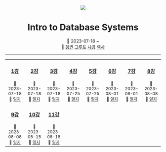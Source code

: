 <div align="center">
    <a
        height="200px"
        href="https://youtube.com/playlist?list=PLSE8ODhjZXjaKScG3l0nuOiDTTqpfnWFf"
    >
        <img src="https://i.ytimg.com/vi/uikbtpVZS2s/hqdefault.jpg?sqp=-oaymwEXCNACELwBSFryq4qpAwkIARUAAIhCGAE=&rs=AOn4CLCmNpsniFx3BvtYZIkhV1a1O-CBvw"/>
    </a>
    <h1>Intro to Database Systems</h1>
    <div>
        📆 2023-07-18 ~ 
    </div>
    <div>
        👥  
        <a href="https://github.com/CoodingPenguin">펭귄</a>
        <a href="https://github.com/iamgroooooot">그루트</a>
        <a href="https://github.com/nagunt">나강</a>
        <a href="https://github.com/jonyejin">렉사</a>
    </div>
</div>

---

<table>
    <tr>
        <td>
            <div align="center">
                <a href="https://youtu.be/uikbtpVZS2s"><h4>1강</h4></a>
            </div>
            <div align="center">
                <sup>
                    📆 2023-07-18
                </sup>
            </div>
            <div align="center">
                <sup>
                    📝 
                    <a href="https://github.com/team-mabub/mabub-study/issues/1">일지</a>
                </sup>
            </div>
        </td>
        <td>
            <div align="center">
                <a href="https://youtu.be/II5qNuxfSoo"><h4>2강</h4></a>
            </div>
            <div align="center">
                <sup>
                    📆 2023-07-18
                </sup>
            </div>
            <div align="center">
                <sup>
                    📝 
                    <a href="https://github.com/team-mabub/mabub-study/issues/2">일지</a>
                </sup>
            </div>
        </td>
        <td>
            <div align="center">
                <a href="https://youtu.be/df-l2PxUidI"><h4>3강</h4></a>
            </div>
                        <div align="center">
                <sup>
                    📆 2023-07-18
                </sup>
            </div>
            <div align="center">
                <sup>
                    📝
                    <a href="https://github.com/team-mabub/mabub-study/issues/3">일지</a>
                </sup>
            </div>
        </td>
        <td>
            <div align="center">
                <a href="https://youtu.be/2HtfGdsrwqA"><h4>4강</h4></a>
            </div>
            <div align="center">
                <sup>
                    📆 2023-07-25
                </sup>
            </div>
            <div align="center">
                <sup>
                    📝
                    <a href="https://github.com/team-mabub/mabub-study/issues/4">일지</a>
                </sup>
            </div>
        </td>
        <td>
            <div align="center">
                <a href="https://youtu.be/q4W5r3GR0OU"><h4>5강</h4></a>
            </div>
            <div align="center">
                <sup>
                    📆 2023-07-25
                </sup>
            </div>
            <div align="center">
                <sup>
                    📝
                    <a href="https://github.com/team-mabub/mabub-study/issues/5">일지</a>
                </sup>
            </div>
        </td>
        <td>
            <div align="center">
                <a href="https://youtu.be/Y9H2HaRKOIw"><h4>6강</h4></a>
            </div>
            <div align="center">
                <sup>
                    📆 2023-08-01
                </sup>
            </div>
            <div align="center">
                <sup>
                    📝
                    <a href="https://github.com/team-mabub/mabub-study/issues/6">일지</a>
                </sup>
            </div>
        </td>
        <td>
            <div align="center">
                <a href="https://youtu.be/9yUlSabzVwQ"><h4>7강</h4></a>
            </div>
            <div align="center">
                <sup>
                    📆 2023-08-01
                </sup>
            </div>
            <div align="center">
                <sup>
                    📝
                    <a href="https://github.com/team-mabub/mabub-study/issues/7">일지</a>
                </sup>
            </div>
        </td>
        <td>
            <div align="center">
                <a href="https://youtu.be/9QPr8Ufzt5M"><h4>8강</h4></a>
            </div>
            <div align="center">
                <sup>
                    📆 2023-08-08
                </sup>
            </div>
            <div align="center">
                <sup>
                    📝
                    <a href="https://github.com/team-mabub/mabub-study/issues/8">일지</a>
                </sup>
            </div>
        </td>
    </tr>
    <tr>
        <td>
            <div align="center">
                <a href="https://youtu.be/5KClozM1jjw"><h4>9강</h4></a>
            </div>
            <div align="center">
                <sup>
                    📆 2023-08-08
                </sup>
            </div>
            <div align="center">
                <sup>
                    📝
                    <a href="https://github.com/team-mabub/mabub-study/issues/9">일지</a>
                </sup>
            </div>
        </td>
        <td>
            <div align="center">
                <a href="https://youtu.be/CMzf9Az1vl4"><h4>10강</h4></a>
            </div>
            <div align="center">
                <sup>
                    📆 2023-08-15
                </sup>
            </div>
            <div align="center">
                <sup>
                    📝
                    <a href="https://github.com/team-mabub/mabub-study/issues/10">일지</a>
                </sup>
            </div>
        </td>
        <td>
            <div align="center">
                <a href="https://youtu.be/yFk_GfaY2Hk"><h4>11강</h4></a>
            </div>
            <div align="center">
                <sup>
                    📆 2023-08-15
                </sup>
            </div>
            <div align="center">
                <sup>
                    📝
                    <a href="https://github.com/team-mabub/mabub-study/issues/11">일지</a>
                </sup>
            </div>
        </td>
    </tr>
</table>
